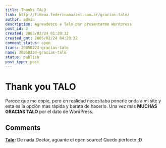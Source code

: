 ```yaml
---
title: Thanks TALO
link: http://fideox.federicomazzei.com.ar/gracias-talo/
author: admin
description: Agreadesco a Talo por presentarme Wordpress
post_id: 2
created: 2005/02/24 01:20:32
created_gmt: 2005/02/24 04:20:32
comment_status: open
trans: 20050224-gracias-talo
name: 20050224-gracias-talo
status: publish
post_type: post
---
```


# Thank you TALO

Parece que me copie, pero en realidad necesitaba ponerle onda a mi site y esta es la opción mas rápida y barata de hacerlo. Una vez mas **MUCHAS GRACIAS TALO** por el dato de WordPress.

## Comments

**[Talo](#2 '2005-02-24 10:23:59'):** De nada Doctor, aguante el open source! Quedo perfecto ;D
